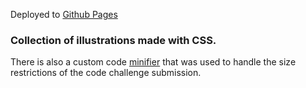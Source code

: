Deployed to [Github Pages](https://hass123uk.github.io/css-artwork/)

### Collection of illustrations made with CSS.

There is also a custom code [minifier](./minifiy.js) that was used to handle the size restrictions of the code challenge submission.
